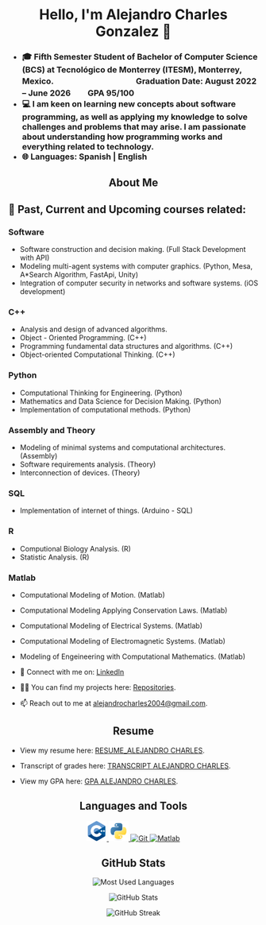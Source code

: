 <h1 align="center">Hello, I'm Alejandro Charles Gonzalez 👋</h1>

<h3 align="left">
  <ul>
    <li>🎓 Fifth Semester Student of Bachelor of Computer Science (BCS) at Tecnológico de Monterrey (ITESM), Monterrey, Mexico.ㅤㅤㅤㅤㅤㅤㅤㅤㅤㅤㅤGraduation Date: August 2022 – June 2026ㅤㅤ GPA 95/100</li>
    <li>💻 I am keen on learning new concepts about software programming, as well as applying my knowledge to solve challenges and problems that may arise. I am passionate about understanding how programming works and everything related to technology.</li>
    <li>🌐 Languages: Spanish | English</li>
  </ul>
</h3>

<h2 align="center">About Me</h2>

## 🌱 Past, Current and Upcoming courses related:

### Software
  - Software construction and decision making. (Full Stack Development with API)
  - Modeling multi-agent systems with computer graphics. (Python, Mesa, A*Search Algorithm, FastApi, Unity)
  - Integration of computer security in networks and software systems. (iOS development)

### C++
  - Analysis and design of advanced algorithms.
  - Object - Oriented Programming. (C++)
  - Programming fundamental data structures and algorithms. (C++)
  - Object-oriented Computational Thinking. (C++)

### Python
  - Computational Thinking for Engineering. (Python) 
  - Mathematics and Data Science for Decision Making. (Python)
  - Implementation of computational methods. (Python)

### Assembly and Theory
  - Modeling of minimal systems and computational architectures. (Assembly)
  - Software requirements analysis. (Theory)
  - Interconnection of devices. (Theory)
    
### SQL
  - Implementation of internet of things. (Arduino - SQL)
 
### R
  - Computional Biology Analysis. (R)
  - Statistic Analysis. (R)
  
### Matlab
  - Computational Modeling of Motion. (Matlab) 
  - Computational Modeling Applying Conservation Laws. (Matlab)    
  - Computational Modeling of Electrical Systems. (Matlab)
  - Computational Modeling of Electromagnetic Systems. (Matlab)
  - Modeling of Engeineering with Computational Mathematics. (Matlab)

- 🔗 Connect with me on: [LinkedIn](https://www.linkedin.com/in/alejandro-charles-45a9a0255)
- 👨‍💻 You can find my projects here: [Repositories](https://github.com/Alejandrocharles?tab=repositories).
- 📫 Reach out to me at [alejandrocharles2004@gmail.com](mailto:alejandrocharles2004@gmail.com).

<h2 align="center">Resume</h2>

- View my resume here: [RESUME_ALEJANDRO CHARLES](https://drive.google.com/file/d/1fh-UKq6YHGgs_ivQLhlYGu307j2cOpF0/view?usp=sharing).

- Transcript of grades here: [TRANSCRIPT ALEJANDRO CHARLES](https://drive.google.com/file/d/1CZVihrtF6bZtHoFUeGL5pNo9hmYgkW4_/view?usp=sharing).

- View my GPA here: [GPA ALEJANDRO CHARLES](https://drive.google.com/file/d/1XwyPaMR8AhK3_Ws5PywK4yJfeSUFWDPZ/view?usp=sharing).
  
<h2 align="center">Languages and Tools</h2>
<p align="center">
  <a href="https://www.w3schools.com/cpp/" target="_blank" rel="noreferrer">
    <img src="https://raw.githubusercontent.com/devicons/devicon/master/icons/cplusplus/cplusplus-original.svg" alt="C++" width="40" height="40" />
  </a>
    <a href="https://www.python.org" target="_blank" rel="noreferrer">
    <img src="https://raw.githubusercontent.com/devicons/devicon/master/icons/python/python-original.svg" alt="Python" width="40" height="40" />
  </a>
  <a href="https://git-scm.com/" target="_blank" rel="noreferrer">
    <img src="https://www.vectorlogo.zone/logos/git-scm/git-scm-icon.svg" alt="Git" width="40" height="40" />
  </a>
  <a href="https://www.mathworks.com/" target="_blank" rel="noreferrer">
    <img src="https://upload.wikimedia.org/wikipedia/commons/2/21/Matlab_Logo.png" alt="Matlab" width="40" height="40" />
  </a>
</p>

<h2 align="center">GitHub Stats</h2>
<p align="center">
  <img src="https://github-readme-stats.vercel.app/api/top-langs?username=alejandrocharles&show_icons=true&locale=en&layout=compact" alt="Most Used Languages" />
</p>

<p align="center">
  <img src="https://github-readme-stats.vercel.app/api?username=alejandrocharles&show_icons=true&locale=en" alt="GitHub Stats" />
</p>

<p align="center">
  <img src="https://github-readme-streak-stats.herokuapp.com/?user=alejandrocharles" alt="GitHub Streak" />
</p>
